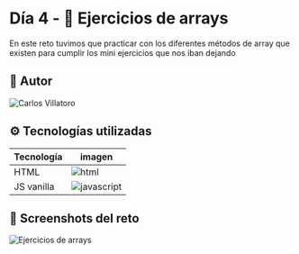 
# Día 4 - 💪 Ejercicios de arrays

En este reto tuvimos que practicar con los diferentes métodos de array que existen para cumplir los mini ejercicios que nos iban dejando

## 👤 Autor

![Carlos Villatoro](https://i.imgur.com/xjYfu2a.png)
 
## ⚙️ Tecnologías utilizadas

| Tecnología             | imagen                                                            |
| ----------------- | ------------------------------------------------------------------ |
| HTML | ![html](https://i.imgur.com/g31Nw93.png) |
| JS vanilla | ![javascript](https://i.imgur.com/mLukrBn.png)

## 🤳 Screenshots del reto

![Ejercicios de arrays](https://i.imgur.com/2KDmPcl.png)



